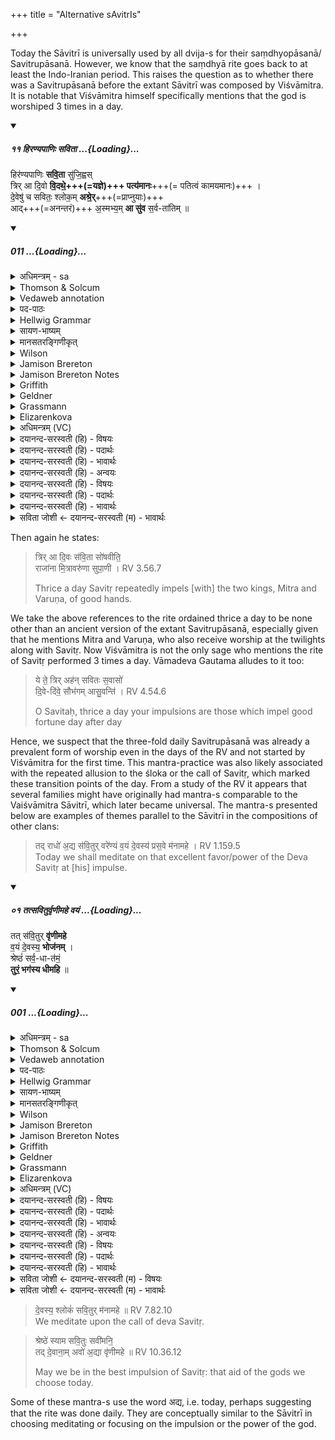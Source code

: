 +++
title = "Alternative sAvitrIs"

+++


Today the Sāvitrī is universally used by all dvija-s for their saṃdhyopāsanā/ Savitrupāsanā. However, we know that the saṃdhyā rite goes back to at least the Indo-Iranian period. This raises the question as to whether there was a Savitrupāsanā before the extant Sāvitrī was composed by Viśvāmitra. It is notable that Viśvāmitra himself specifically mentions that the god is worshiped 3 times in a day.

<div class="js_include" includetitle="false" newlevelforh1="5" unfilled url="/vedAH_Rk/shAkalam/saMhitA/vishvAsa-prastutiH/03/054/11_hiraNyapANiH_savitA.md">
<details open><summary><h5>११ हिरण्यपाणिः सविता ...{Loading}...</h5></summary>


हिर॑ण्यपाणिः **सवि॒ता** सु॑जि॒ह्वस्  
त्रिर् आ दि॒वो **वि॒दथे॒+++(=यज्ञे)+++ पत्य॑मानः**+++(= पतित्वं कामयमानः)+++ ।    
दे॒वेषु॑ च सवितः॒ श्लोक॒म् **अश्रे॒र्**+++(=प्राप्नुयाः)+++  
आद्+++(=अनन्तरं)+++ अ॒स्मभ्य॒म् **आ सु॑व** स॒र्व-ता॑तिम् ॥

</details>
</div>
<div class="js_include" includetitle="false" newlevelforh1="5" unfilled url="/vedAH_Rk/shAkalam/saMhitA/sarvASh_TIkAH/03/054/11_hiraNyapANiH_savitA.md">
<details open><summary><h5>011 ...{Loading}...</h5></summary>
<details><summary>अधिमन्त्रम् - sa</summary>

- देवता - विश्वेदेवाः
- ऋषिः - प्रजापतिर्वैश्वामित्रः प्रजापतिर्वाच्यो वा
- छन्दः - त्रिष्टुप्
</details>
<details><summary>Thomson & Solcum</summary>

हि꣡रण्यपाणिः सविता꣡ सुजिह्व꣡स्  
त्रि꣡र् आ꣡ दिवो꣡ विद꣡थे प꣡त्यमानः  
देवे꣡षु च सवितः श्लो꣡कम् अ꣡श्रेर्  
आ꣡द् अस्म꣡भ्यम् आ꣡ सुव सर्व꣡तातिम्
</details>
<details><summary>Vedaweb annotation</summary>

_________
**Strata**  
Cretic

_________
**Pāda-label**  
genre M  
genre M  
genre M  
genre M
_________
**Morph**  
híraṇyapāṇiḥ ← híraṇyapāṇi- (nominal stem)  
{case:NOM, gender:M, number:SG}

savitā́ ← savitár- (nominal stem)  
{case:NOM, gender:M, number:SG}

sujihváḥ ← sujihvá- (nominal stem)  
{case:NOM, gender:M, number:SG}

ā́ ← ā́ (invariable)  
{}

diváḥ ← dyú- ~ div- (nominal stem)  
{case:GEN, gender:M, number:SG}

pátyamānaḥ ← √pat- 2 (root)  
{case:NOM, gender:M, number:SG, tense:PRS, voice:MED}

trís ← trís (invariable)  
{}

vidáthe ← vidátha- (nominal stem)  
{case:LOC, gender:N, number:SG}

áśreḥ ← √śri- (root)  
{number:SG, person:2, mood:IND, tense:AOR, voice:ACT}

ca ← ca (invariable)  
{}

devéṣu ← devá- (nominal stem)  
{case:LOC, gender:M, number:PL}

savitar ← savitár- (nominal stem)  
{case:VOC, gender:M, number:SG}

ślókam ← ślóka- (nominal stem)  
{case:ACC, gender:M, number:SG}

ā́ ← ā́ (invariable)  
{}

asmábhyam ← ahám (pronoun)  
{case:DAT, number:PL}

ā́t ← ā́t (invariable)  
{}

sarvátātim ← sarvátāti- (nominal stem)  
{case:ACC, gender:F, number:SG}

suva ← √sū- 1 (root)  
{number:SG, person:2, mood:IMP, tense:PRS, voice:ACT}

</details>
<details><summary>पद-पाठः</summary>

हिर॑ण्यऽपाणिः॑ । स॒वि॒ता । सु॒ऽजि॒ह्वः । त्रिः । आ । दि॒वः । वि॒दथे॑ । पत्य॑मानः ।  
दे॒वेषु॑ । च॒ । स॒वि॒त॒रिति॑ । श्लोक॑म् । अश्रेः॑ । आत् । अ॒स्मभ्य॑म् । आ । सु॒व॒ । स॒र्वऽता॑तिम् ॥
</details>
<details><summary>Hellwig Grammar</summary>

-   *hiraṇyapāṇiḥ* ← *hiraṇya*
- \[noun\]
- “aureate; gold.”

_________

- *hiraṇyapāṇiḥ* ← *pāṇiḥ* ← *pāṇi*
- \[noun\], nominative, singular, masculine
- “hand; hoof; pāṇi \[word\].”

_________

- *savitā* ← *savitṛ*
- \[noun\], nominative, singular, masculine
- “Savitar; sun; Surya; Savitṛ.”

_________

- *sujihvas* ← *su*
- \[adverb\]
- “very; well; good; nicely; beautiful; su; early; quite.”

_________

- *sujihvas* ← *jihvaḥ* ← *jihvā*
- \[noun\], nominative, singular, masculine
- “tongue; tongue; jihvā \[word\]; fire.”

_________

- *trir* ← *tris*
- \[adverb\]
- “thrice; tris \[word\].”

_________

- *ā*
- \[adverb\]
- “towards; ākāra; until; ā; since; according to; ā \[suffix\].”

_________

- *divo* ← *divaḥ* ← *div*
- \[noun\], ablative, singular, masculine
- “sky; Svarga; day; div \[word\]; heaven and earth; day; dawn.”

_________

- *vidathe* ← *vidatha*
- \[noun\], locative, singular, neuter
- “meeting; wisdom; council.”

_________

- *patyamānaḥ* ← *paty*
- \[verb noun\], nominative, singular
- “own; have; master.”

_________

- *deveṣu* ← *deva*
- \[noun\], locative, plural, masculine
- “Deva; Hindu deity; king; deity; Indra; deva \[word\]; God; Jina;
    Viśvedevās; mercury; natural phenomenon; gambling.”

_________

- *ca*
- \[adverb\]
- “and; besides; then; now; even.”

_________

- *savitaḥ* ← *savitar* ← *savitṛ*
- \[noun\], vocative, singular, masculine
- “Savitar; sun; Surya; Savitṛ.”

_________

- *ślokam* ← *śloka*
- \[noun\], accusative, singular, masculine
- “Śloka; fame; hymn; śloka \[word\]; praise; glory; verse.”

_________

- *aśrer* ← *aśreḥ* ← *śri*
- \[verb\], singular, Root aorist (Ind.)
- “situate; dwell; go; lurk; reach; rear; repose; cling to.”

_________

- *ād* ← *āt*
- \[adverb\]
- “then.”

_________

- *asmabhyam* ← *mad*
- \[noun\], dative, plural
- “I; mine.”

_________

- *ā*
- \[adverb\]
- “towards; ākāra; until; ā; since; according to; ā \[suffix\].”

_________

- *suva* ← *sū*
- \[verb\], singular, Present imperative
- “give birth; urge; bestow; cause.”

_________

- *sarvatātim* ← *sarvatāti*
- \[noun\], accusative, singular, feminine
- “completeness; prosperity; sum.”

_________

</details>
<details><summary>सायण-भाष्यम्</summary>

**हिरण्यपाणिः** । दानार्थं हिरण्यं पाणौ हस्ते यस्य स तथोक्तः । यद्वा । देवकर्तृकयागे सवितुर्ऋत्विग्भूतस्य हस्ते प्राशित्रं भक्षणार्थमध्वर्यवो ददुः । तत्प्राशित्रं तस्य हस्तौ चिच्छेद । ततोऽध्वर्यवो हिरण्मयौ हस्तौ कृत्वा संदधुः । ततोऽयं हिरण्यपाणिः । तथा च कौषीतकं -'सवित्रे प्राशित्रं प्रतिजह्रुस्तत्तस्य पाणी प्रचिच्छेद तस्मै हिरण्मयौ प्रतिदधुस्तस्माद्धिरण्यपाणिः' इंति । **सुजिह्वः** शोभनवाक् **सविता** **विदथे** यज्ञे **त्रिः** त्रिषु सवनेषु **दिवः** नभसः सकाशात् **आ** **पत्यमानः** आगच्छन् भवतीति शेषः । परोऽधर्चः प्रत्यक्षः । हे **सवितः** त्वं **देवेषु** स्तोतृषु विद्यमानं च **श्लोकम्** । श्लोक्यतेऽनेनेति श्लोकः स्तोत्रम् । तत् **अश्रेः** प्राप्नुहि च । **आत्** अनन्तरं **सर्वतातिं** सर्वमपेक्षितं फलम् **अस्मभ्यम्** **आ** **सुव** प्रेरय ॥ 

**हिरण्यपाणिः** । हिरण्यशब्दं यास्को बहुधा निर्वक्ति-- हिरण्यं कस्मात् ह्रियते आयम्यमानमिति वा ह्रियते जनाज्जनम् ' ( निरु. २:१० ) इत्यादिना । पाणिशब्दं च निर्विवेच--- ‘ पाणिः पणायतेः पूजाकर्मणः ' ( निरु. २.२६ इति ॥  ‘ हर्य कान्तिगत्योः ।  ‘ हर्यतेः कन्यन् हिर च ' इति कन्यन्, हिर इत्ययमादेशो धातोः । नित्त्वदाद्युदात्तः । बहुव्रीहौ पूर्वपदस्वरः । 

**पत्यमानः** । ‘पद गतौ ' । दिवादिरात्मनेपदी । दकारस्य तकारश्छान्दसः । 

**अश्रेः** ।  श्रिञ् सेवायाम्' इत्यस्य लङि  ‘ बहुलं छन्दसि ' इति शपो लुक् । 'चवायोगे प्रथमा ' इति न निघातः । 

**सुव** । 'षू प्रेरणे'। तुदादिः । 

**सर्वतातिम्** । सर्वदेवात्तातिल स्वार्थिकः । लित्स्वरः ॥
</details>
<details><summary>मानसतरङ्गिणीकृत्</summary>

Golden-handed Savitṛ with a good tongue,   
three times a day in the ordained \[ritual\] being the lord,  
among the gods you O Savitaḥ have set your call, now impel to us the totality \[of prosperity\].
</details>
<details><summary>Wilson</summary>

_________
**English translation:**  

“The golden-handed, soft-tongued **Savitā** is descending from heaven (to be present) thrice (daily) at the sacrifice; accept, Savitā, the praise (recited) by the worshippers, and thereupon grant to us all our desires.”
</details>
<details><summary>Jamison Brereton</summary>

Savitar of the golden hands and the lovely tongue, being master at the  rite three times a day—  
and (when), Savitar, you have set your signal-call among the gods, then  impel wholeness to us.
</details>
<details><summary>Jamison Brereton Notes</summary>

The first hemistich is either a syntactic fragment -- a long NP in the nominative establishing the topic -- or pátyamānaḥ is a predicated pres. part. (The published translation takes it as the former.) In c ca appears to be subordinating, given the accent on the verb áśreḥ. I would now be inclined to delete the “and” in the published translation and remove the parens.

from “when.”
</details>
<details><summary>Griffith</summary>

The fair-tongued Savitar, the golden-handed, comes thrice from heaven as Lord in our assembly.  
     Bear to the Gods this song of praise, and send us, then, Savitar, complete and perfect safety.
</details>
<details><summary>Geldner</summary>

Savitri mit goldener Hand und schöner Zunge, der dreimal des Tages auf das Opfer ein Anrecht hat - Wenn du, Savitri, deinen Weckruf an die Götter gerichtet hast, dann weise uns Vollzähligkeit zu!
</details>
<details><summary>Grassmann</summary>

Dreimal des Tags nimmt Savitar am Fest theil, mit schöner Zunge und mit gold'nen Händen; O Savitar, zu Göttern drang dein Preis hin, o schaff uns her die ganze Schar der Götter.
</details>
<details><summary>Elizarenkova</summary>

Златорукий Савитар с прекрасным языком,  
Трижды в день повелевающий жертвоприношением, –  
О Савитар, если ты направил клич (свой) к богам,  
Породи нам целостность!
</details>
<details><summary>अधिमन्त्रम् (VC)</summary>

- विश्वेदेवा:
- प्रजापतिर्वैश्वामित्रो वाच्यो वा
- त्रिष्टुप्
- धैवतः
</details>
<details><summary>दयानन्द-सरस्वती (हि) - विषयः</summary>

अब विद्वान् के विषय को अगले मन्त्र में कहते हैं।
</details>
<details><summary>दयानन्द-सरस्वती (हि) - पदार्थः</summary>

पदार्थान्वयभाषाः -  हे (सवितः) अत्यन्त ऐश्वर्य्य के दाता (सुजिह्वः) सुन्दर जिह्वायुक्त (पत्यमानः) पति के सदृश आचरण करते हुए ! आप (दिवः) बिजुली आदि के (विदथे) विज्ञान और (देवेषु) पृथिवी आदिकों में (हिरण्यपाणिः) हस्त के सदृश तेज से युक्त (सविता) सूर्य्य के सदृश (अस्मभ्यम्) हम लोगों के लिये जिस (सर्वतातिम्) सम्पूर्ण ही (श्लोकम्) वाणि का (अश्रेः) आश्रय करिये उसको (च) और (आत्) अनन्तर (आ) सब ओर से (त्रिः) तीन बार (आ, सुव) उत्पन्न करो ॥११॥
</details>
<details><summary>दयानन्द-सरस्वती (हि) - भावार्थः</summary>

भावार्थभाषाः -  इस मन्त्र में वाचकलुप्तोपमालङ्कार है। जैसे सूर्य्य लोकों का अधिष्ठाता है, वैसे ही विद्वान् सबका अध्यक्ष होवे ॥११॥
</details>
<details><summary>दयानन्द-सरस्वती (हि) - अन्वयः</summary>

अन्वय:  हे सवितस्सुजिह्वः पत्यमानस्त्वं दिवो विदथे देवेषु हिरण्यपाणिः सवितेवाऽस्मभ्यं यं सर्वतातिं श्लोकमश्रेस्तं चादा त्रिरा सुव ॥११॥
</details>
<details><summary>दयानन्द-सरस्वती (हि) - विषयः</summary>

अथ विद्वद्विषयमाह।
</details>
<details><summary>दयानन्द-सरस्वती (हि) - पदार्थः</summary>

पदार्थान्वयभाषाः -  (हिरण्यपाणिः) पाणिरिव हिरण्यं तेजो यस्य सः (सविता) सूर्य्यः (सुजिह्वः) शोभना जिह्वा यस्य सः (त्रिः) त्रिवारम् (आ) समन्तात् (दिवः) विद्युदादेः (विदथे) विज्ञाने (पत्यमानः) पतिरिवाचरन् (देवेषु) पृथिव्यादिषु (च) विद्वत्सु (सवितः) परमैश्वर्यप्रद (श्लोकम्) वाचम् (अश्रेः) आश्रय (आत्) आनन्तर्ये (अस्मभ्यम्) (आ) (सुव) जनय (सर्वतातिम्) सर्वमेव ॥११॥
</details>
<details><summary>दयानन्द-सरस्वती (हि) - भावार्थः</summary>

भावार्थभाषाः -  अत्र वाचकलुप्तोपमालङ्कारः। यथा सूर्य्यो लोकानामधिष्ठाता वर्त्तते तथैव विद्वान् सर्वेषामध्यक्षो भवेत् ॥११॥
</details>
<details><summary>सविता जोशी ← दयानन्द-सरस्वती (म) - भावार्थः</summary>

भावार्थभाषाः -  या मंत्रात वाचकलुप्तोपमालंकार आहे. जसा सूर्य गोलांचा अधिष्ठाता आहे तसेच विद्वानाने सर्वांचे अध्यक्ष बनावे. ॥ ११ ॥
</details>
</details>
</div>  


Then again he states:

> त्रिर् आ दि॒वः स॑वि॒ता सो॑षवीति॒  
> राजा॑ना मि॒त्रावरु॑णा सुपा॒णी । RV 3.56.7
>
> Thrice a day Savitṛ repeatedly impels \[with\] the two kings, Mitra and Varuṇa, of good hands.

We take the above references to the rite ordained thrice a day to be none other than an ancient version of the extant Savitrupāsanā, especially given that he mentions Mitra and Varuṇa, who also receive worship at the twilights along with Savitṛ. Now Viśvāmitra is not the only sage who mentions the rite of Savitṛ performed 3 times a day. Vāmadeva Gautama alludes to it too:

> ये ते॒ त्रिर् अह॑न् सवितः स॒वासो॑  
> दि॒वे-दि॑वे॒ सौभ॑गम् आसु॒वन्ति॑ । RV 4.54.6
>
> O Savitaḥ, thrice a day your impulsions are those which impel good fortune day after day

Hence, we suspect that the three-fold daily Savitrupāsanā was already a prevalent form of worship even in the days of the RV and not started by Viśvāmitra for the first time. This mantra-practice was also likely associated with the repeated allusion to the śloka or the call of Savitṛ, which marked these transition points of the day. From a study of the RV it appears that several families might have originally had mantra-s comparable to the Vaiśvāmitra Sāvitrī, which later became universal. The mantra-s presented below are examples of themes parallel to the Sāvitrī in the compositions of other clans:

> तद् राधो॑ अ॒द्य स॑वि॒तुर् वरे॑ण्यं व॒यं दे॒वस्य॑ प्रस॒वे म॑नामहे । RV 1.159.5    
> Today we shall meditate on that excellent favor/power of the Deva Savitṛ at \[his\] impulse.  

<div class="js_include" includetitle="false" newlevelforh1="5" unfilled url="/vedAH_Rk/shAkalam/saMhitA/vishvAsa-prastutiH/05/082/01_tatsaviturvRNImahe_vayaM.md">
<details open><summary><h5>०१ तत्सवितुर्वृणीमहे वयं ...{Loading}...</h5></summary>


तत् स॑वि॒तुर् **वृ॑णीमहे**  
व॒यं दे॒वस्य॒ **भोज॑नम्** ।   
श्रेष्ठं॑ सर्व॒-धा-त॑मं॒  
**तुरं॒ भग॑स्य धीमहि** ॥

</details>
</div>
<div class="js_include" includetitle="false" newlevelforh1="5" unfilled url="/vedAH_Rk/shAkalam/saMhitA/sarvASh_TIkAH/05/082/01_tatsaviturvRNImahe_vayaM.md">
<details open><summary><h5>001 ...{Loading}...</h5></summary>
<details><summary>अधिमन्त्रम् - sa</summary>

- देवता - सविता
- ऋषिः - श्यावाश्व आत्रेयः
- छन्दः - अनुष्टुप्
</details>
<details><summary>Thomson & Solcum</summary>

त꣡त् सवितु꣡र् वृणीमहे  
वयं꣡ देव꣡स्य भो꣡जनम्  
श्र꣡यिष्ठं+ सर्वधा꣡तमं  
तु꣡रम् भ꣡गस्य धीमहि
</details>
<details><summary>Vedaweb annotation</summary>

_________
**Strata**  
Archaic

_________
**Pāda-label**  
genre M  
genre M  
genre M  
genre M
_________
**Morph**  
savitúḥ ← savitár- (nominal stem)  
{case:GEN, gender:M, number:SG}

tát ← sá- ~ tá- (pronoun)  
{case:NOM, gender:N, number:SG}

vr̥ṇīmahe ← √vr̥- ~ vr̥̄- (root)  
{number:PL, person:1, mood:IND, tense:PRS, voice:MED}

bhójanam ← bhójana- (nominal stem)  
{case:NOM, gender:N, number:SG}

devásya ← devá- (nominal stem)  
{case:GEN, gender:M, number:SG}

vayám ← ahám (pronoun)  
{case:NOM, number:PL}

sarvadhā́tamam ← sarvadhā́tama- (nominal stem)  
{case:NOM, gender:N, number:SG}

śréṣṭham ← śréṣṭha- (nominal stem)  
{case:NOM, gender:N, number:SG}

bhágasya ← bhága- (nominal stem)  
{case:GEN, gender:M, number:SG}

dhīmahi ← √dhā- 1 (root)  
{number:PL, person:1, mood:OPT, tense:AOR, voice:MED}

túram ← túr- (nominal stem)  
{case:ACC, gender:M, number:SG}

</details>
<details><summary>पद-पाठः</summary>

तत् । स॒वि॒तुः । वृ॒णी॒म॒हे॒ । व॒यम् । दे॒वस्य॑ । भोज॑नम् ।  
श्रेष्ठ॑म् । स॒र्व॒ऽधात॑मम् । तुर॑म् । भग॑स्य । धी॒म॒हि॒ ॥
</details>
<details><summary>Hellwig Grammar</summary>

-   *tat* ← *tad*
- \[noun\], accusative, singular, neuter
- “this; he,she,it (pers. pron.); respective(a); that; nominative;
    then; particular(a); genitive; instrumental; accusative; there; tad
    \[word\]; dative; once; same.”

_________

- *savitur* ← *savituḥ* ← *savitṛ*
- \[noun\], genitive, singular, masculine
- “Savitar; sun; Surya; Savitṛ.”

_________

- *vṛṇīmahe* ← *vṛ*
- \[verb\], plural, Present indikative
- “choose; ask.”

_________

- *vayaṃ* ← *vayam* ← *mad*
- \[noun\], nominative, plural
- “I; mine.”

_________

- *devasya* ← *deva*
- \[noun\], genitive, singular, masculine
- “Deva; Hindu deity; king; deity; Indra; deva \[word\]; God; Jina;
    Viśvedevās; mercury; natural phenomenon; gambling.”

_________

- *bhojanam* ← *bhojana*
- \[noun\], accusative, singular, neuter
- “food; eating; foodstuff; meal; property; sevana; enjoyment.”

_________

- *śreṣṭhaṃ* ← *śreṣṭham* ← *śreṣṭha*
- \[noun\], accusative, singular, masculine
- “best; better; chief(a); beautiful.”

_________

- *sarvadhātamaṃ* ← *sarva*
- \[noun\]
- “all(a); whole; complete; sarva \[word\]; every(a); each(a); all;
    entire; sāṃnipātika; manifold; complete; all the(a); different;
    overall.”

_________

- *sarvadhātamaṃ* ← *dhātamam* ← *dhātama*
- \[noun\], accusative, singular, masculine
- “giving.”

_________

- *turam* ← *tur*
- \[noun\], accusative, singular, masculine

_________

- *bhagasya* ← *bhaga*
- \[noun\], genitive, singular, masculine
- “Bhaga; vulva; good fortune; vagina; bhaga \[word\]; sun;
    well-being; happiness; overlord.”

_________

- *dhīmahi* ← *dhā*
- \[verb\], plural, Aorist inj. (proh.)
- “put; give; cause; get; hold; make; provide; lend; wear; install;
    have; enter (a state); supply; hold; take; show.”

_________

</details>
<details><summary>सायण-भाष्यम्</summary>

**तत्** प्राप्यत्वेन प्रसिद्ध **भोजनं** भोग्यं धनं **वयं** स्तोतारः **वृणीमहे** प्रार्थयामः । कस्य धनम्। 'सवितुः प्रेरकस्य **देवस्य** स्वभूतम् । लब्ध्वा च **श्रेष्ठं** प्रशस्यं **सर्वधातमं** सर्वधातृतमम् । सर्वभोगप्रदमित्यर्थः । **तुरं** शत्रूणां हिंसकम् । धनेन शत्रून् हन्तुं शक्यत्वात् । तादृशं धनं **भगस्य** भजनीयस्य सवितुरनुग्रहात् **धीमहि** धारयाम । उपभोगं करवामेत्यर्थः । अथवा धनं वृणीमहे अर्थित्वाच्च लभेमहीति ॥
</details>
<details><summary>मानसतरङ्गिणीकृत्</summary>

We chose that enjoyment of Deva Savitṛ; may we focus on Bhaga’s best all-giving power.
</details>
<details><summary>Wilson</summary>

_________
**English translation:**  

“We solicit of the divine **Savitā** enjoyable (wealth) may we receive from **Bhaga** that which is excellent, all sustaining, destructive of foes.”

_________
**Commentary by Sāyaṇa: Ṛgveda-bhāṣya**  

Enjoyable wealth: the text has bhojanam, food; but here explained as bhogyam, to be enjoyed, i.e., dhanam, wealth
</details>
<details><summary>Jamison Brereton</summary>

This we choose of Savitar’s: the sustenance of the god—  
the Apportioner’s best vanquishing power, which best confers  
wholeness—(that) would we acquire.
</details>
<details><summary>Jamison Brereton Notes</summary>

tát savitúr vṛṇīmahe, vayáṃ devásya bhójanam śréṣṭham sarvadhā́tamam, túram bhágasya dhīmahi Note esp. the first pādas, whose 1st 2 words are identical and whose last words both belong to √vṝ ‘choose’. In the 2nd pāda devásya is identically positioned, and the phrase bhárgaḥ … dhīmahi is echoed by our pāda d bhágasya dhīmahi, but with a diff. noun (bhága-, not bhárgas-). The remainders of the vss. diverge, but the tone is certainly set by pāda a and the similarities of b/d. It is difficult to know what to make of this -- whether the Gāyatrī mantra had already achieved some sort of local fame that lent itself to parodic imitation or whether the similarities are just the result of the usual formulaic underlayer (though there are no other vss. that begin tát savitúr). It’s also somewhat striking (and could be used as an argument either way) that the vs. in our hymn is not a Gāyatrī but an Anuṣṭubh -- and it is the only Anuṣṭubh in a Gāyatrī hymn. If III.62.10 was already known as the (or a) Gāyatrī mantra, our poet could be slyly tweaking that reputation. Or this can all be my post-hoc invention.
</details>
<details><summary>Griffith</summary>

WE crave of Savitar the God this treasure much to be enjoyed.  
     The best, all-yielding, conquering gift of Bhaga we would gladly win.
</details>
<details><summary>Geldner</summary>

Dieses Labsal des Gottes Savitri erbitten wir für uns; wir möchten den höchsten, alles gewährenden Vorzug des Bhaga erlangen.
</details>
<details><summary>Grassmann</summary>

Dies Gut des Gottes Savitar, das labende, begehren wir; Das beste, allerquickende (des Gebers reiches wünschen wir.)
</details>
<details><summary>Elizarenkova</summary>

Мы выбираем себе это  
Подкрепление бога Савитара.  
Мы хотим получить его – самое лучшее,  
Всеподдерживающее, покоряющее (подкрепление) Бхаги!
</details>
<details><summary>अधिमन्त्रम् (VC)</summary>

- सविता
- श्यावाश्व आत्रेयः
- निचृज्जगती
- निषादः
</details>
<details><summary>दयानन्द-सरस्वती (हि) - विषयः</summary>

अब नव ऋचावाले बयासीवें सूक्त का प्रारम्भ है, उसके प्रथम मन्त्र में मनुष्यों को किसकी उपासना करनी चाहिये, इस विषय को कहते हैं ॥
</details>
<details><summary>दयानन्द-सरस्वती (हि) - पदार्थः</summary>

पदार्थान्वयभाषाः -  हे मनुष्यो ! (वयम्) हम लोग (भगस्य) सम्पूर्ण ऐश्वर्य्य से युक्त (सवितुः) अन्तर्य्यामी (देवस्य) सम्पूर्ण के प्रकाशक जगदीश्वर का जो (श्रेष्ठम्) अतिशय उत्तम और (भोजनम्) पालन वा भोजन करने योग्य (सर्वधातमम्) सब को अत्यन्त धारण करनेवाले (तुरम्) अविद्या आदि दोषों के नाश करनेवाले सामर्थ्य को (वृणीमहे) स्वीकार करते और (धीमहि) धारण करते हैं (तत्) उसको तुम लोग स्वीकार करो ॥१॥
</details>
<details><summary>दयानन्द-सरस्वती (हि) - भावार्थः</summary>

भावार्थभाषाः -  जो मनुष्य सबसे उत्तम जगदीश्वर की उपासना करके अन्य की उपासना का त्याग करते हैं, वे सम्पूर्ण ऐश्वर्य्य से युक्त होते हैं ॥१॥
</details>
<details><summary>दयानन्द-सरस्वती (हि) - अन्वयः</summary>

अन्वय:  हे मनुष्या ! वयं भगस्य सवितुर्देवस्य यच्छ्रेष्ठं भोजनं सर्वधातमं तुरं वृणीमहे धीमहि तद्यूयं स्वीकुरुत ॥१॥
</details>
<details><summary>दयानन्द-सरस्वती (हि) - विषयः</summary>

अथ मनुष्यैः क उपास्य इत्याह ॥
</details>
<details><summary>दयानन्द-सरस्वती (हि) - पदार्थः</summary>

पदार्थान्वयभाषाः -  (तत्) (सवितुः) अन्तर्य्यामिणो जगदीश्वरस्य (वृणीमहे) स्वीकुर्महे (वयम्) (देवस्य) सकलप्रकाशकस्य (भोजनम्) पालनं भोक्तव्यं वा (श्रेष्ठम्) अतिशयेन प्रशस्तम् (सर्वधातमम्) यः सर्वं दधाति सोऽतिशयितस्तम् (तुरम्) अविद्यादिदोषनाशकं सामर्थ्यम् (भगस्य) सकलैश्वर्य्ययुक्तम् (धीमहि) दधीमहि ॥१॥
</details>
<details><summary>दयानन्द-सरस्वती (हि) - भावार्थः</summary>

भावार्थभाषाः -  ये मनुष्याः सर्वोत्तमजगदीश्वरमुपास्यान्यस्योपासनं त्यजन्ति ते सर्वैश्वर्य्या भवन्ति ॥१॥
</details>
<details><summary>सविता जोशी ← दयानन्द-सरस्वती (म) - विषयः</summary>

या सूक्तात ईश्वर व विद्वानांच्या गुणांचे वर्णन असल्यामुळे या सूक्ताच्या अर्थाची या पूर्वीच्या सूक्तार्थाबरोबर संगती जाणावी.
</details>
<details><summary>सविता जोशी ← दयानन्द-सरस्वती (म) - भावार्थः</summary>

भावार्थभाषाः -  जी माणसे सर्वांत उत्तम जगदीश्वराची उपासना करतात इतरांची उपासना करत नाहीत. ती संपूर्ण ऐश्वर्य प्राप्त करतात. ॥ १ ॥
</details>
</details>
</div>  


> दे॒वस्य॒ श्लोकं॑ सवि॒तुर् म॑नामहे ॥ RV 7.82.10    
> We meditate upon the call of deva Savitṛ.  

> श्रेष्ठे॑ स्याम सवि॒तुः सवी॑मनि॒  
> तद् दे॒वाना॒म् अवो॑ अ॒द्या वृ॑णीमहे ॥ RV 10.36.12
>
> May we be in the best impulsion of Savitṛ: that aid of the gods we choose today.

Some of these mantra-s use the word अद्य, i.e. today, perhaps suggesting that the rite was done daily. They are conceptually similar to the Sāvitrī in choosing meditating or focusing on the impulsion or the power of the god.

